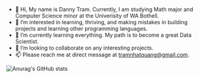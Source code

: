 - 👋 Hi, My name is Danny Tram. Currently, I am studying Math major and Computer Science minor at the Univerisity of WA Bothell.
- 👀 I’m interested in learning, thriving, and making mistakes in building projects and learning other programming languages.
- 🌱 I’m currently learning everything. My path is to become a great Data Scientist. 
- 💞️ I’m looking to collaborate on any interesting projects.
- 📫 Please reach me at direct message at tramnhatquang@gmail.com.

![Anurag's GitHub stats](https://github-readme-stats.vercel.app/api?username=anuraghazra&show_icons=true&theme=radical)
